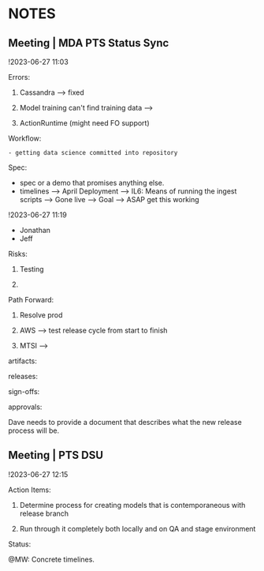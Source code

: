# NOTES

## Meeting | MDA PTS Status Sync

!2023-06-27 11:03

Errors:

1) Cassandra --> fixed

2) Model training can't find training data -->

3) ActionRuntime (might need FO support)

Workflow:

    - getting data science committed into repository

Spec:

- spec or a demo that promises anything else.
- timelines -->
    April Deployment --> IL6:
        Means of running the ingest scripts -->
    Gone live -->
        Goal --> ASAP get this working

!2023-06-27 11:19

- Jonathan
- Jeff

Risks:

1) Testing

2)

Path Forward:

1) Resolve prod

2) AWS --> test release cycle from start to finish

3) MTSI -->

artifacts:

releases:

sign-offs:

approvals:

Dave needs to provide a document that describes what the new release process will be.

## Meeting | PTS DSU

!2023-06-27 12:15

Action Items:

1) Determine process for creating models that is contemporaneous with release branch

2) Run through it completely both locally and on QA and stage environment

Status:

@MW: Concrete timelines.
